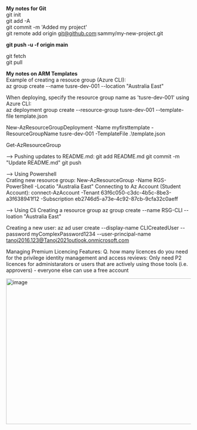 **My notes for Git**  
git init  
git add -A  
git commit -m 'Added my project'  
git remote add origin git@github.com:sammy/my-new-project.git  

**git push -u -f origin main**

git fetch  
git pull  

**My notes on ARM Templates**   
Example of creating a resouce group (Azure CLI):  
az group create --name tusre-dev-001 --location "Australia East"  

When deploying, specify the resource group name as 'tusre-dev-001' using Azure CLI:  
az deployment group create --resource-group tusre-dev-001 --template-file template.json  

New-AzResourceGroupDeployment -Name myfirsttemplate -ResourceGroupName tusre-dev-001 -TemplateFile .\template.json  


Get-AzResourceGroup  

--> Pushing updates to README.md: 
git add README.md 
git commit -m "Update README.md" 
git push 

--> Using Powershell  
Crating new resource group: New-AzResourceGroup -Name RGS-PowerShell -Locatio "Australia East" 
Connecting to Az Account (Student Account): 
connect-AzAccount -Tenant 63f6c050-c3dc-4b5c-8be3-a3f638941f12 -Subscription eb2746d5-a73e-4c92-87cb-9cfa32c0aeff 

--> Using Cli 
Creating a resource group 
az group create --name RSG-CLI --loation "Australia East" 

Creating a new user: 
az ad user create --display-name CLICreatedUser --password myComplexPassword1234 --user-principal-name tanoj2016.123@Tanoj2021outlook.onmicrosoft.com 

Managing Premium Licencing Features: 
Q. how many licences do you need for the privilege identity management and access reviews: Only need P2 licences for administarators or users that are actively using those tools (i.e. approvers) - everyone else can use a free account

<img width="782" height="398" alt="image" src="https://github.com/user-attachments/assets/7905f92a-3c1a-4576-b3de-73626f35a9f0" /> 





